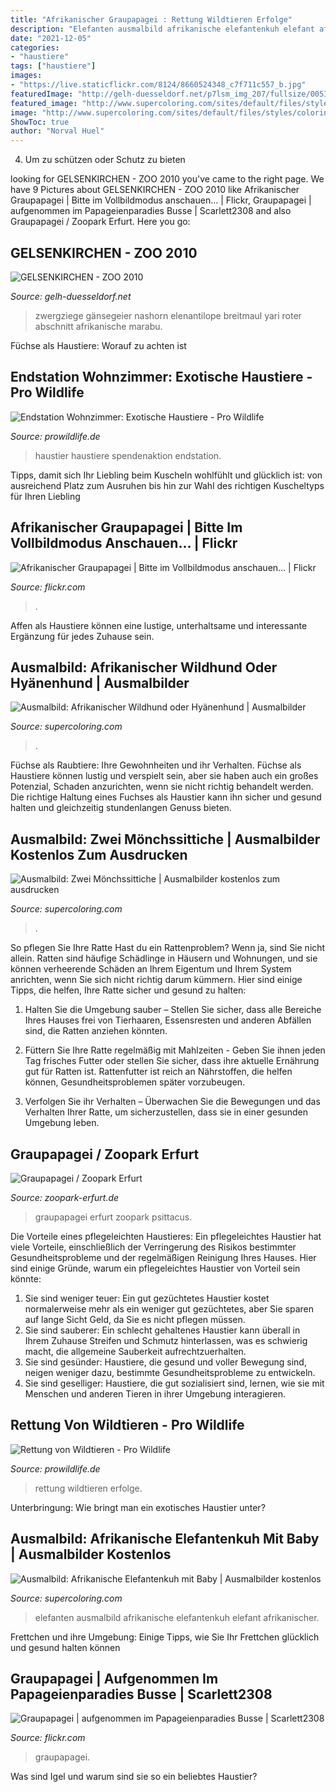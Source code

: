 ```yaml
---
title: "Afrikanischer Graupapagei : Rettung Wildtieren Erfolge"
description: "Elefanten ausmalbild afrikanische elefantenkuh elefant afrikanischer"
date: "2021-12-05"
categories:
- "haustiere"
tags: ["haustiere"]
images:
- "https://live.staticflickr.com/8124/8660524348_c7f711c557_b.jpg"
featuredImage: "http://gelh-duesseldorf.net/p7lsm_img_207/fullsize/005IMG_3798BZ_fs.jpg"
featured_image: "http://www.supercoloring.com/sites/default/files/styles/coloring_medium/public/cif/2013/09/african-wild-dog-or-ornate-wolf-coloring-page.jpg"
image: "http://www.supercoloring.com/sites/default/files/styles/coloring_medium/public/cif/2015/03/african-elephant-mother-and-baby-coloring-page.png"
ShowToc: true
author: "Norval Huel"
---
```



4. Um zu schützen oder Schutz zu bieten

	

		
looking for GELSENKIRCHEN - ZOO 2010 you've came to the right page. We have 9 Pictures about GELSENKIRCHEN - ZOO 2010 like Afrikanischer Graupapagei | Bitte im Vollbildmodus anschauen… | Flickr, Graupapagei | aufgenommen im Papageienparadies Busse | Scarlett2308 and also Graupapagei / Zoopark Erfurt. Here you go:
		
    
## GELSENKIRCHEN - ZOO 2010

<img loading=lazy src="http://gelh-duesseldorf.net/p7lsm_img_207/fullsize/005IMG_3798BZ_fs.jpg" onerror="this.onerror=null;this.src='https://tse4.mm.bing.net/th?id=OIP.gVVqRkS6rtibtxwKXbln8wHaE8&amp;pid=15.1';" alt="GELSENKIRCHEN - ZOO 2010">

_Source: gelh-duesseldorf.net_

>zwergziege gänsegeier nashorn elenantilope breitmaul yari roter abschnitt afrikanische marabu. 

	

Füchse als Haustiere: Worauf zu achten ist

    
## Endstation Wohnzimmer: Exotische Haustiere - Pro Wildlife

<img loading=lazy src="https://www.prowildlife.de/wp-content/uploads/cache/images/2018/10/monkey-645470_1920-e1503338432813/monkey-645470_1920-e1503338432813-3476167418.jpg" onerror="this.onerror=null;this.src='https://tse2.mm.bing.net/th?id=OIP.3gvZU65JeXJWvUmTh8M_SgHaDt&amp;pid=15.1';" alt="Endstation Wohnzimmer: Exotische Haustiere - Pro Wildlife">

_Source: prowildlife.de_

>haustier haustiere spendenaktion endstation. 

	

Tipps, damit sich Ihr Liebling beim Kuscheln wohlfühlt und glücklich ist: von ausreichend Platz zum Ausruhen bis hin zur Wahl des richtigen Kuscheltyps für Ihren Liebling

    
## Afrikanischer Graupapagei | Bitte Im Vollbildmodus Anschauen… | Flickr

<img loading=lazy src="https://live.staticflickr.com/8124/8660524348_c7f711c557_b.jpg" onerror="this.onerror=null;this.src='https://tse4.mm.bing.net/th?id=OIP.XqN4DH_JV3_qqNnjgTX7iwHaEK&amp;pid=15.1';" alt="Afrikanischer Graupapagei | Bitte im Vollbildmodus anschauen… | Flickr">

_Source: flickr.com_

>. 

	

Affen als Haustiere können eine lustige, unterhaltsame und interessante Ergänzung für jedes Zuhause sein.

    
## Ausmalbild: Afrikanischer Wildhund Oder Hyänenhund | Ausmalbilder

<img loading=lazy src="http://www.supercoloring.com/sites/default/files/styles/coloring_medium/public/cif/2013/09/african-wild-dog-or-ornate-wolf-coloring-page.jpg" onerror="this.onerror=null;this.src='https://tse2.mm.bing.net/th?id=OIP.aKLdwpEdbl32N5onA7B9CQEsDh&amp;pid=15.1';" alt="Ausmalbild: Afrikanischer Wildhund oder Hyänenhund | Ausmalbilder">

_Source: supercoloring.com_

>. 

	

Füchse als Raubtiere: Ihre Gewohnheiten und ihr Verhalten.
Füchse als Haustiere können lustig und verspielt sein, aber sie haben auch ein großes Potenzial, Schaden anzurichten, wenn sie nicht richtig behandelt werden. Die richtige Haltung eines Fuchses als Haustier kann ihn sicher und gesund halten und gleichzeitig stundenlangen Genuss bieten.

    
## Ausmalbild: Zwei Mönchssittiche | Ausmalbilder Kostenlos Zum Ausdrucken

<img loading=lazy src="http://www.supercoloring.com/sites/default/files/styles/coloring_full/public/cif/2014/11/two-quaker-parrots-coloring-pages.png" onerror="this.onerror=null;this.src='https://tse2.mm.bing.net/th?id=OIP.2NGreYSOWo2wl-j07mApEQHaFj&amp;pid=15.1';" alt="Ausmalbild: Zwei Mönchssittiche | Ausmalbilder kostenlos zum ausdrucken">

_Source: supercoloring.com_

>. 

	

So pflegen Sie Ihre Ratte
Hast du ein Rattenproblem? Wenn ja, sind Sie nicht allein. Ratten sind häufige Schädlinge in Häusern und Wohnungen, und sie können verheerende Schäden an Ihrem Eigentum und Ihrem System anrichten, wenn Sie sich nicht richtig darum kümmern. Hier sind einige Tipps, die helfen, Ihre Ratte sicher und gesund zu halten:
1. Halten Sie die Umgebung sauber – Stellen Sie sicher, dass alle Bereiche Ihres Hauses frei von Tierhaaren, Essensresten und anderen Abfällen sind, die Ratten anziehen könnten.

2. Füttern Sie Ihre Ratte regelmäßig mit Mahlzeiten - Geben Sie ihnen jeden Tag frisches Futter oder stellen Sie sicher, dass ihre aktuelle Ernährung gut für Ratten ist. Rattenfutter ist reich an Nährstoffen, die helfen können, Gesundheitsproblemen später vorzubeugen.

3. Verfolgen Sie ihr Verhalten – Überwachen Sie die Bewegungen und das Verhalten Ihrer Ratte, um sicherzustellen, dass sie in einer gesunden Umgebung leben.

    
## Graupapagei / Zoopark Erfurt

<img loading=lazy src="https://www.zoopark-erfurt.de/media/graupapagei.jpg" onerror="this.onerror=null;this.src='https://tse3.mm.bing.net/th?id=OIP.3epVmGz2Faad1_67LCrOcgHaE3&amp;pid=15.1';" alt="Graupapagei / Zoopark Erfurt">

_Source: zoopark-erfurt.de_

>graupapagei erfurt zoopark psittacus. 

	

Die Vorteile eines pflegeleichten Haustieres:
Ein pflegeleichtes Haustier hat viele Vorteile, einschließlich der Verringerung des Risikos bestimmter Gesundheitsprobleme und der regelmäßigen Reinigung Ihres Hauses. Hier sind einige Gründe, warum ein pflegeleichtes Haustier von Vorteil sein könnte:
1) Sie sind weniger teuer: Ein gut gezüchtetes Haustier kostet normalerweise mehr als ein weniger gut gezüchtetes, aber Sie sparen auf lange Sicht Geld, da Sie es nicht pflegen müssen.
2) Sie sind sauberer: Ein schlecht gehaltenes Haustier kann überall in Ihrem Zuhause Streifen und Schmutz hinterlassen, was es schwierig macht, die allgemeine Sauberkeit aufrechtzuerhalten.
3) Sie sind gesünder: Haustiere, die gesund und voller Bewegung sind, neigen weniger dazu, bestimmte Gesundheitsprobleme zu entwickeln.
4) Sie sind geselliger: Haustiere, die gut sozialisiert sind, lernen, wie sie mit Menschen und anderen Tieren in ihrer Umgebung interagieren.

    
## Rettung Von Wildtieren - Pro Wildlife

<img loading=lazy src="https://www.prowildlife.de/wp-content/uploads/2021/01/tierrettung.jpg" onerror="this.onerror=null;this.src='https://tse3.mm.bing.net/th?id=OIP.s9OzNbh4JalD3Q5-YcEE2AAAAA&amp;pid=15.1';" alt="Rettung von Wildtieren - Pro Wildlife">

_Source: prowildlife.de_

>rettung wildtieren erfolge. 

	

Unterbringung: Wie bringt man ein exotisches Haustier unter?

    
## Ausmalbild: Afrikanische Elefantenkuh Mit Baby | Ausmalbilder Kostenlos

<img loading=lazy src="http://www.supercoloring.com/sites/default/files/styles/coloring_medium/public/cif/2015/03/african-elephant-mother-and-baby-coloring-page.png" onerror="this.onerror=null;this.src='https://tse3.mm.bing.net/th?id=OIP.L-SwstjIyE14OmH1UwV99AEsDh&amp;pid=15.1';" alt="Ausmalbild: Afrikanische Elefantenkuh mit Baby | Ausmalbilder kostenlos">

_Source: supercoloring.com_

>elefanten ausmalbild afrikanische elefantenkuh elefant afrikanischer. 

	

Frettchen und ihre Umgebung: Einige Tipps, wie Sie Ihr Frettchen glücklich und gesund halten können

    
## Graupapagei | Aufgenommen Im Papageienparadies Busse | Scarlett2308

<img loading=lazy src="https://live.staticflickr.com/8218/8411464647_c9f7ecc6cb_b.jpg" onerror="this.onerror=null;this.src='https://tse2.mm.bing.net/th?id=OIP.DmUDZVnMpcCT0FjKb6ufWgHaE6&amp;pid=15.1';" alt="Graupapagei | aufgenommen im Papageienparadies Busse | Scarlett2308">

_Source: flickr.com_

>graupapagei. 

	

Was sind Igel und warum sind sie so ein beliebtes Haustier?

